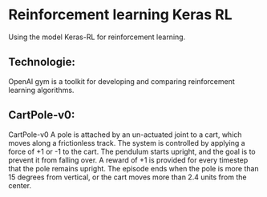 <h1>Reinforcement learning Keras RL </h1>
Using the model Keras-RL for reinforcement learning.

<h2>Technologie: </h2>
OpenAI gym is a toolkit for developing and comparing reinforcement learning algorithms.

<h2>CartPole-v0: </h2>
CartPole-v0 A pole is attached by an un-actuated joint to a cart, which moves along a frictionless track. The system is controlled by applying a force of +1 or -1 to the cart. The pendulum starts upright, and the goal is to prevent it from falling over. A reward of +1 is provided for every timestep that the pole remains upright. The episode ends when the pole is more than 15 degrees from vertical, or the cart moves more than 2.4 units from the center.

